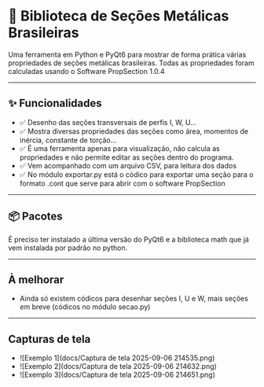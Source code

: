# 🚀 Biblioteca de Seções Metálicas Brasileiras

Uma ferramenta em Python e PyQt6 para mostrar de forma prática várias propriedades de seções metálicas brasileiras.
Todas as propriedades foram calculadas usando o Software PropSection 1.0.4

---

## ✨ Funcionalidades
- ✅ Desenho das seções transversais de perfis I, W, U...
- ✅ Mostra diversas propriedades das seções como área, momentos de inércia, constante de torção...
- ✅ É uma ferramenta apenas para visualização, não calcula as propriedades e não permite editar as seções dentro do programa.
- ✅ Vem acompanhado com um arquivo CSV, para leitura dos dados
- ✅ No módulo exportar.py está o códico para exportar uma seção para o formato .cont que serve para abrir com o software PropSection

---

## 📦 Pacotes

É preciso ter instalado a última versão do PyQt6 e a biblioteca math que já vem instalada por padrão no python.

---

## À melhorar
- Ainda só existem códicos para desenhar seções I, U e W, mais seções em breve (códicos no módulo secao.py)

---

## Capturas de tela
- ![Exemplo 1](docs/Captura de tela 2025-09-06 214535.png)
- ![Exemplo 2](docs/Captura de tela 2025-09-06 214632.png)
- ![Exemplo 3](docs/Captura de tela 2025-09-06 214651.png)
